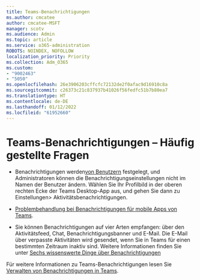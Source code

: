 ```yaml
---
title: Teams-Benachrichtigungen
ms.author: cmcatee
author: cmcatee-MSFT
manager: scotv
ms.audience: Admin
ms.topic: article
ms.service: o365-administration
ROBOTS: NOINDEX, NOFOLLOW
localization_priority: Priority
ms.collection: Adm_O365
ms.custom:
- "9002463"
- "5050"
ms.openlocfilehash: 26e3906203cffcfc72132de2f0afac9d16910c8a
ms.sourcegitcommit: c26373c21c837937b41026f56fedfc51b7b80ea7
ms.translationtype: HT
ms.contentlocale: de-DE
ms.lasthandoff: 01/12/2022
ms.locfileid: "61952660"
---
```

# <a name="teams-notifications-faq"></a>Teams-Benachrichtigungen – Häufig gestellte Fragen


- Benachrichtigungen werden[von Benutzern](https://support.microsoft.com/office/1cc31834-5fe5-412b-8edb-43fecc78413d) festgelegt, und Administratoren können die Benachrichtigungseinstellungen nicht im Namen der Benutzer ändern. Wählen Sie Ihr Profilbild in der oberen rechten Ecke der Teams Desktop-App aus, und gehen Sie dann zu Einstellungen> Aktivitätsbenachrichtigungen.

- [Problembehandlung bei Benachrichtigungen für mobile Apps von Teams](https://support.microsoft.com/office/6d125ac2-e440-4fab-8e4c-2227a52d460c).

- Sie können Benachrichtigungen auf vier Arten empfangen: über den Aktivitätsfeed, Chat, Benachrichtigungsbanner und E-Mail. Die E-Mail über verpasste Aktivitäten wird gesendet, wenn Sie in Teams für einen bestimmten Zeitraum inaktiv sind. Weitere Informationen finden Sie unter [Sechs wissenswerte Dinge über Benachrichtigungen](https://support.microsoft.com/office/abb62c60-3d15-4968-b86a-42fea9c22cf4)

Für weitere Informationen zu Teams-Benachrichtigungen lesen Sie [Verwalten von Benachrichtigungen in Teams](https://support.office.com/article/1cc31834-5fe5-412b-8edb-43fecc78413d#ID0EAABAAA).
